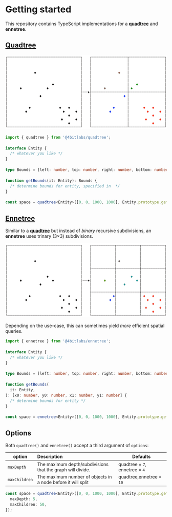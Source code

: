 # Getting started

This repository contains TypeScript implementations for a [**quadtree**][quadtree] and **ennetree**.

## [Quadtree](/libs/quadtree/README.md)

![Quadtree split illustration][quadtree-split-img]

```ts
import { quadtree } from '@4bitlabs/quadtree';

interface Entity {
  /* whatever you like */
}

type Bounds = [left: number, top: number, right: number, bottom: number];

function getBounds(it: Entity): Bounds {
  /* determine bounds for entity, specified in  */
}

const space = quadtree<Entity>([0, 0, 1000, 1000], Entity.prototype.getBounds);
```

## [Ennetree](/libs/ennetree/README.md)

Similar to a [**quadtree**][quadtree] but instead of _binary_ recursive subdivisions, an **ennetree** uses trinary (3&times;3) subdivisions.

![Ennetree split illustration][ennetree-split-img]

Depending on the use-case, this can sometimes yield _more_ efficient spatial queries.

```ts
import { ennetree } from '@4bitlabs/ennetree';

interface Entity {
  /* whatever you like */
}

type Bounds = [left: number, top: number, right: number, bottom: number];

function getBounds(
  it: Entity,
): [x0: number, y0: number, x1: number, y1: number] {
  /* determine bounds for entity */
}

const space = ennetree<Entity>([0, 0, 1000, 1000], Entity.prototype.getBounds);
```

## Options

Both `quadtree()` and `ennetree()` accept a third argument of `options`:

| option        | Description                                                  | Defaults                       |
| ------------- | :----------------------------------------------------------- | ------------------------------ |
| `maxDepth`    | The maximum depth/subdivisions that the graph will divide.   | quadtree = `7`, ennetree = `4` |
| `maxChildren` | The maximum number of objects in a node before it will split | quadtree,ennetree = `10`       |

```ts
const space = quadtree<Entity>([0, 0, 1000, 1000], Entity.prototype.getBounds, {
  maxDepth: 5,
  maxChildren: 50,
});
```

[quadtree]: https://en.wikipedia.org/wiki/Quadtree
[quadtree-split-img]: https://github.com/32bitkid/4bitlabs.spatial/blob/main/quadtree-split.png?raw=true
[ennetree-split-img]: https://github.com/32bitkid/4bitlabs.spatial/blob/main/ennetree-split.png?raw=true